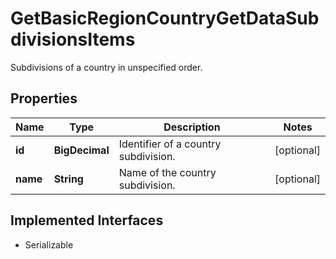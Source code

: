 

# GetBasicRegionCountryGetDataSubdivisionsItems

Subdivisions of a country in unspecified order.

## Properties

Name | Type | Description | Notes
------------ | ------------- | ------------- | -------------
**id** | **BigDecimal** | Identifier of a country subdivision. |  [optional]
**name** | **String** | Name of the country subdivision. |  [optional]


## Implemented Interfaces

* Serializable


